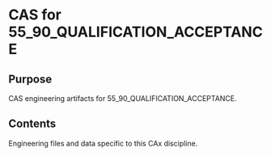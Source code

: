 # CAS for 55_90_QUALIFICATION_ACCEPTANCE

## Purpose
CAS engineering artifacts for 55_90_QUALIFICATION_ACCEPTANCE.

## Contents
Engineering files and data specific to this CAx discipline.

